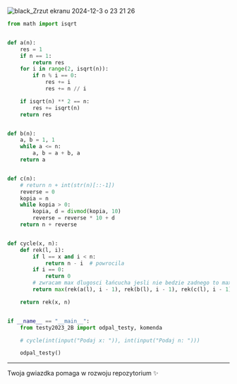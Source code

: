 
![black_Zrzut ekranu 2024-12-3 o 23 21 26](https://github.com/user-attachments/assets/a3a00dd6-7a9c-4010-8711-eeff35d3b53c)

```python
from math import isqrt


def a(n):
    res = 1
    if n == 1:
        return res
    for i in range(2, isqrt(n)):
        if n % i == 0:
            res += i
            res += n // i

    if isqrt(n) ** 2 == n:
        res += isqrt(n)
    return res


def b(n):
    a, b = 1, 1
    while a <= n:
        a, b = a + b, a
    return a


def c(n):
    # return n + int(str(n)[::-1])
    reverse = 0
    kopia = n
    while kopia > 0:
        kopia, d = divmod(kopia, 10)
        reverse = reverse * 10 + d
    return n + reverse


def cycle(x, n):
    def rek(l, i):
        if l == x and i < n:
            return n - i  # powrocila
        if i == 0:
            return 0
        # zwracam max dlugosci łańcucha jesli nie bedzie zadnego to max zwróci 0
        return max(rek(a(l), i - 1), rek(b(l), i - 1), rek(c(l), i - 1))

    return rek(x, n)


if __name__ == "__main__":
    from testy2023_2B import odpal_testy, komenda

    # cycle(int(input("Podaj x: ")), int(input("Podaj n: ")))

    odpal_testy()
```


---
Twoja gwiazdka pomaga w rozwoju repozytorium ✨
